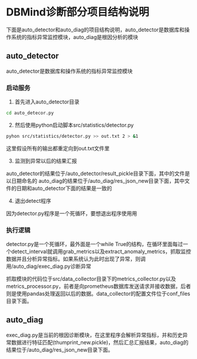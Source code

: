 # DBMind诊断部分项目结构说明

下面是auto_detector和auto_diag的项目结构说明，auto_detector是数据库和操作系统的指标异常监控模块，auto_diag是根因分析的模块

## auto_detector

auto_detector是数据库和操作系统的指标异常监控模块

### 启动服务

1. 首先进入auto_detector目录

```bash
cd auto_detecor.py
```

2. 然后使用python启动脚本src/statistics/detector.py

```bash
pyhon src/statistics/detector.py >> out.txt 2 > &1
```

这里假设所有的输出都重定向到out.txt文件里

3. 监测到异常以后的结果汇报

auto_detector的结果位于/auto_detector/result_pickle目录下面，其中的文件是以日期命名的
auto_diag的结果位于/auto_diag/res_json_new目录下面，其中文件的日期和auto_detector下面的结果是一致的

4. 退出detect程序

因为detector.py程序是一个死循环，要想退出程序使用用

### 执行逻辑

detector.py是一个死循环，最外面是一个while True的结构，在循环里面每过一个detect_interval就调用grab_metrics以及extract_anomaly_metrics，抓取监控数据并且分析异常指标。如果系统认为此时出现了异常，则调用/auto_diag/exec_diag.py诊断异常

抓取模块的代码位于src/data_collector目录下的metrics_collector.py以及metrics_processor.py，前者是向prometheus数据库发送请求并接收数据，后者则是使用pandas处理返回以后的数据。data_collector的配置文件位于conf_files目录下面。

## auto_diag

exec_diag.py是当前的根因诊断模块，在这里程序会解析异常指标，并和历史异常数据进行特征匹配(thumprint_new.pickle)，然后汇总汇报结果，auto_diag的结果位于/auto_diag/res_json_new目录下面。
